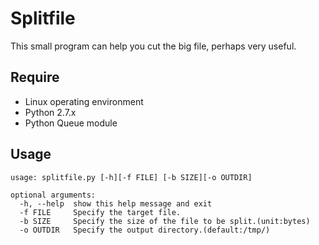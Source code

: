 # Splitfile
  This small program can help you cut the big file, perhaps very useful.


## Require
 - Linux operating environment
 - Python 2.7.x
 - Python Queue module
 

## Usage

```
usage: splitfile.py [-h][-f FILE] [-b SIZE][-o OUTDIR]

optional arguments:
  -h, --help  show this help message and exit
  -f FILE     Specify the target file.
  -b SIZE     Specify the size of the file to be split.(unit:bytes)
  -o OUTDIR   Specify the output directory.(default:/tmp/)

```








